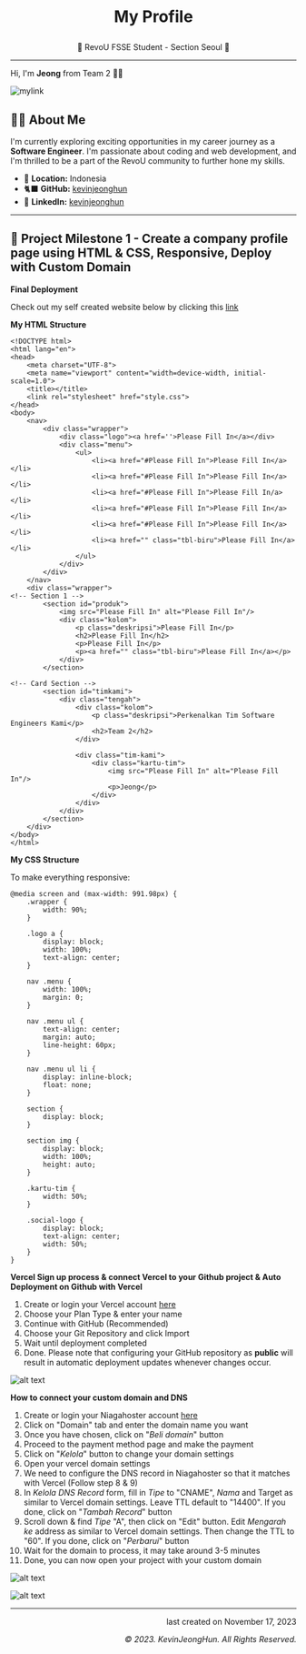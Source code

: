 # <p align="center">My Profile</p>

<p align="center">🌟 RevoU FSSE Student - Section Seoul 🌟</p>

---

Hi, I'm **Jeong** from Team 2 🙋‍♂️

![mylink](https://i1.sndcdn.com/avatars-000638932203-7921ri-t500x500.jpg)

## 🤷‍♂️ About Me

I'm currently exploring exciting opportunities in my career journey as a **Software Engineer**. I'm passionate about coding and web development, and I'm thrilled to be a part of the RevoU community to further hone my skills.

- 📍 **Location:** Indonesia
- 🐈‍⬛ **GitHub:** [kevinjeonghun](https://github.com/kevinjeonghun)
- 💼 **LinkedIn:** [kevinjeonghun](https://www.linkedin.com/in/kevinjeonghun/)

---

## 📝 Project Milestone 1 - Create a company profile page using HTML & CSS, Responsive, Deploy with Custom Domain

**Final Deployment**

Check out my self created website below by clicking this [link](https://topupzone.my.id)

**My HTML Structure**

```
<!DOCTYPE html>
<html lang="en">
<head>
    <meta charset="UTF-8">
    <meta name="viewport" content="width=device-width, initial-scale=1.0">
    <title></title>
    <link rel="stylesheet" href="style.css">
</head>
<body>
    <nav>
        <div class="wrapper">
            <div class="logo"><a href=''>Please Fill In</a></div>
            <div class="menu">
                <ul>
                    <li><a href="#Please Fill In">Please Fill In</a></li>
                    <li><a href="#Please Fill In">Please Fill In</a></li>
                    <li><a href="#Please Fill In">Please Fill In/a></li>
                    <li><a href="#Please Fill In">Please Fill In</a></li>
                    <li><a href="#Please Fill In">Please Fill In</a></li>
                    <li><a href="" class="tbl-biru">Please Fill In</a></li>
                </ul>
            </div>
        </div>
    </nav>
    <div class="wrapper">
<!-- Section 1 -->
        <section id="produk">
            <img src="Please Fill In" alt="Please Fill In"/>
            <div class="kolom">
                <p class="deskripsi">Please Fill In</p>
                <h2>Please Fill In</h2>
                <p>Please Fill In</p>
                <p><a href="" class="tbl-biru">Please Fill In</a></p>
            </div>
        </section>

<!-- Card Section -->
        <section id="timkami">
            <div class="tengah">
                <div class="kolom">
                    <p class="deskripsi">Perkenalkan Tim Software Engineers Kami</p>
                    <h2>Team 2</h2>
                </div>

                <div class="tim-kami">
                    <div class="kartu-tim">
                        <img src="Please Fill In" alt="Please Fill In"/>
                        <p>Jeong</p>
                    </div>
                </div>
            </div>
        </section>
    </div>
</body>
</html>
```

**My CSS Structure**

To make everything responsive:

```
@media screen and (max-width: 991.98px) {
    .wrapper {
        width: 90%;
    }

    .logo a {
        display: block;
        width: 100%;
        text-align: center;
    }

    nav .menu {
        width: 100%;
        margin: 0;
    }

    nav .menu ul {
        text-align: center;
        margin: auto;
        line-height: 60px;
    }

    nav .menu ul li {
        display: inline-block;
        float: none;
    }

    section {
        display: block;
    }

    section img {
        display: block;
        width: 100%;
        height: auto;
    }

    .kartu-tim {
        width: 50%;
    }

    .social-logo {
        display: block;
        text-align: center;
        width: 50%;
    }
}
```

**Vercel Sign up process & connect Vercel to your Github project & Auto Deployment on Github with Vercel**

1.  Create or login your Vercel account [here](https://vercel.com/signup)
2.  Choose your Plan Type & enter your name
3.  Continue with GitHub (Recommended)
4.  Choose your Git Repository and click Import
5.  Wait until deployment completed
6.  Done. Please note that configuring your GitHub repository as **public** will result in automatic deployment updates whenever changes occur.

![alt text](https://github.com/revou-fsse-3/Module-2-Jeong/blob/main/Assets/collage-1.jpg?raw=true)

**How to connect your custom domain and DNS**

1. Create or login your Niagahoster account [here](https://www.niagahoster.co.id/cpanel-login)
2. Click on "Domain" tab and enter the domain name you want
3. Once you have chosen, click on "_Beli domain_" button
4. Proceed to the payment method page and make the payment
5. Click on "_Kelola_" button to change your domain settings
6. Open your vercel domain settings
7. We need to configure the DNS record in Niagahoster so that it matches with Vercel (Follow step 8 & 9)
8. In _Kelola DNS Record_ form, fill in _Tipe_ to "CNAME", _Nama_ and Target as similar to Vercel domain settings. Leave TTL default to "14400". If you done, click on "_Tambah Record_" button
9. Scroll down & find _Tipe_ "A", then click on "Edit" button. Edit _Mengarah ke_ address as similar to Vercel domain settings. Then change the TTL to "60". If you done, click on "_Perbarui_" button
10. Wait for the domain to process, it may take around 3-5 minutes
11. Done, you can now open your project with your custom domain

![alt text](https://github.com/revou-fsse-3/Module-2-Jeong/blob/main/Assets/collage-2.jpg?raw=true)

![alt text](https://github.com/revou-fsse-3/Module-2-Jeong/blob/main/Assets/collage-3.jpg?raw=true)

---

<p align="right">last created on November 17, 2023</p>
<p align="right"><i>&copy; 2023. KevinJeongHun. All Rights Reserved.</i></p>
